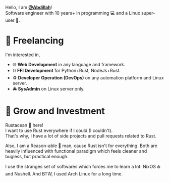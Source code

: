 Hello, I am **[@Abdillah](https://github.com/Abdillah)**!<br/>
Software engineer with 10 years+ in programming 💻 and a Linux super-user 🐧.

# 🏹 Freelancing
I'm interested in,

- 🌐 **Web Development** in any language and framework.
- ⛓️ **FFI Development** for Python+Rust, NodeJs+Rust.
- ♻️ **Developer Operation (DevOps)** on any automation platform and Linux server.
- 🚔 **SysAdmin** on Linux server only.

# 🌱 Grow and Investment
Rustacean :crab: here!<br/>
I want to use Rust everywhere if I could (I couldn't).<br/>
That's why, I have a lot of side projects and pull requests related to Rust.

Also, I am a Reason-able 🐫 man, cause Rust isn't for everything.
Both are heavily influenced with functional paradigm which feels cleaner and bugless, but practical enough.

I use the stranges set of softwares which forces me to learn a lot: NixOS ❄️ and Nushell.
And BTW, I used Arch Linux for a long time.

